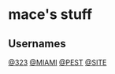 # mace's stuff


## Usernames

[@323](https://www.youtube.com/@%D0%972%D0%97)
[@MIAMI](https://www.youtube.com/@%D0%9C%D0%86%D0%90%D0%9C%D0%86)
[@PEST](https://www.youtube.com/@%D0%A0%D0%95%D0%85%D0%A2)
[@SITE](https://www.youtube.com/@%D0%85%D0%86%D0%A2%D0%95)

